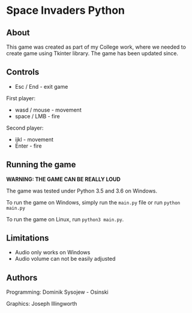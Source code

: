 # Space Invaders Python

## About

This game was created as part of my College work, where we needed to create game using Tkinter library. The game has been updated since.

## Controls

 - Esc / End - exit game

First player:
 - wasd / mouse - movement
 - space / LMB - fire

Second player:
 - ijkl - movement
 - Enter - fire

## Running the game

**WARNING: THE GAME CAN BE REALLY LOUD**

The game was tested under Python 3.5 and 3.6 on Windows.

To run the game on Windows, simply run the `main.py` file or run `python main.py`

To run the game on Linux, run `python3 main.py`. 

## Limitations

 - Audio only works on Windows
 - Audio volume can not be easily adjusted

## Authors
Programming: Dominik Sysojew - Osinski

Graphics: Joseph Illingworth